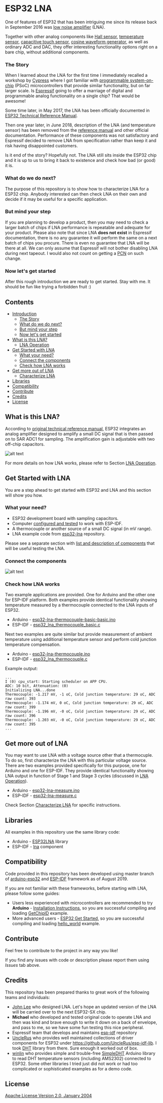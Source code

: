 # ESP32 LNA

One of features of ESP32 that has been intriguing me since its release back in September 2016 was [low noise amplifier](https://github.com/espressif/esp-idf/issues/814) (LNA).

Together with other analog components like [Hall sensor](https://randomnerdtutorials.com/esp32-hall-effect-sensor/), [temperature sensor](https://www.esp32.com/viewtopic.php?t=5#p21), [capacitive touch sensor](https://github.com/espressif/esp-iot-solution/blob/master/documents/touch_pad_solution/touch_sensor_design_en.md), [cosine waveform generator](https://github.com/krzychb/dac-cosine), as well as ordinary ADC and DAC, they offer interesting functionality options right on a bare chip, without additional components.

### The Story

When I learned about the LNA for the first time I immediately recalled a workshop by [Cypress](https://www.cypress.com) where I got familiar with [programmable system-on-chip](https://en.wikipedia.org/wiki/Programmable_system-on-chip) (PSoC) microcontrollers that provide similar functionality, but on far larger scale. Is [Espressif](https://www.espressif.com) going to offer a marriage of digital and programmable analog functionality on a single chip? That would be awesome!

Some time later, in May 2017, the LNA has been officially documented in [ESP32 Technical Reference Manual](https://twitter.com/krzychb2/status/860466927310958593?lang=en). 

Then one year later, in June 2018, description of the LNA (and temperature sensor) has been removed from the [reference manual](https://www.espressif.com/sites/default/files/documentation/esp32_technical_reference_manual_en.pdf) and other official documentation. Performance of these components was not satisfactory and Espressif decided to remove LNA from specification rather than keep it and risk having disappointed customers.

Is it end of the story? Hopefully not. The LNA still sits inside the ESP32 chip and it is up to us to bring it back to existence and check how bad (or good) it is. 

### What do we do next?

The purpose of this repository is to show how to characterize LNA for a ESP32 chip. Anybody interested can then check LNA on their own and decide if it may be useful for a specific application. 

### But mind your step

If you are planning to develop a product, then you may need to check a larger batch of chips if LNA performance is repeatable and adequate for your product. Please also note that since LNA **does not exist** in Espressif documentation, there is no any guarantee it will perform the same on a next batch of chips you procure. There is even no guarantee that LNA will be there at all. We can only assume that Espressif will not bother disabling LNA during next tapeout. I would also not count on getting a [PCN](https://www.espressif.com/en/pcn) on such change.

### Now let's get started

After this rough introduction we are ready to get started. Stay with me. It should be fun like trying a forbidden fruit :)


## Contents

* [Introduction](#esp32-lna)
    * [The Story](#the-story)
    * [What do we do next?](#what-do-we-do-next)
    * [But mind your step](#but-mind-your-step)
    * [Now let's get started](#now-lets-get-started)
* [What is this LNA?](#what-is-this-lna)
    * [LNA Operation](docs/lna-operation.md)
* [Get Started with LNA](#get-started-with-lna)
    * [What your need?](#what-your-need)
    * [Connect the components](#connect-the-components)
    * [Check how LNA works](#check-how-lna-works)
* [Get more out of LNA](#get-more-out-of-lna)
    * [Characterize LNA](docs/characterize-lna.md)
* [Libraries](#libraries)
* [Compatibility](#compatibility)
* [Contribute](#contribute)
* [Credits](#credits)
* [License](#license)


## What is this LNA?

According to [original technical reference manual](https://esp32.com/viewtopic.php?t=6745#p29008),  ESP32 integrates an analog amplifier designed to amplify a small DC signal that is then passed on to SAR ADC1 for sampling. The amplification gain is adjustable with two off-chip capacitors.

![alt text](docs/_static/Low_Noise_Amplifier_Overview.png "ESP32 LNA Overview")

For more details on how LNA works, please refer to Section [LNA Operation](docs/lna-operation.md).

## Get Started with LNA

You are a step ahead to get started with ESP32 and LNA and this section will show you how.

### What your need?

* ESP32 development board with sampling capacitors.
* Computer [configured and tested](https://docs.espressif.com/projects/esp-idf/en/latest/get-started/index.html) to work with ESP-IDF.
* A thermocouple or another source of a small DC signal (in mV range).
* LNA example code from [esp32-lna](https://github.com/krzychb/esp32-lna) repository.

Please see a separate section with [list and description of components](docs/what-you-need.md) that will be useful testing the LNA. 


### Connect the components

![alt text](docs/_static/esp32-pico-kit-lna-schematic-basic.png "Connection of a thermocouple to ESP32-PICO-KIT")


### Check how LNA works

Two example applications are provided. One for Arduino and the other one for ESP-IDF platform. Both examples provide identical functionality showing temperature measured by a thermocouple connected to the LNA inputs of ESP32.

* Arduino - [esp32-lna-thermocouple-basic-basic.ino](Arduino/esp32-lna-thermocouple-basic/esp32-lna-thermocouple-basic.ino)
* ESP-IDF - [esp32_lna_thermocouple_basic.c](esp32-lna-thermocouple-basic/main/esp_lna_thermocouple_basic.c)

Next two examples are quite similar but provide measurement of ambient temperature using additional temperature sensor and perform cold junction temperature compensation.

* Arduino - [esp32-lna-thermocouple.ino](Arduino/esp32-lna-thermocouple/esp32-lna-thermocouple.ino)
* ESP-IDF - [esp32_lna_thermocouple.c](esp32-lna-thermocouple/main/esp_lna_thermocouple.c)

Example output:

```
...
I (0) cpu_start: Starting scheduler on APP CPU.
ADC: 10 bit, Attenuation: (0)
Initializing LNA...done
Thermocouple: -1.217 mV, -1 oC, Cold junction temperature: 29 oC, ADC raw count: 393
Thermocouple: -1.174 mV, 0 oC, Cold junction temperature: 29 oC, ADC raw count: 399
Thermocouple: -1.196 mV, -0 oC, Cold junction temperature: 29 oC, ADC raw count: 396
Thermocouple: -1.203 mV, -0 oC, Cold junction temperature: 29 oC, ADC raw count: 395
...
```

## Get more out of LNA

You may want to use LNA with a voltage source other that a thermocuple. To do so, first characterize the LNA with this particular voltage source. There are two examples provided specifically for this purpose, one for Arduino and one for ESP-IDF. They provide identical functionality showing LNA output in function of Stage 1 and Stage 3 cycles (discussed in [LNA Operation](docs/lna-operation.md)).

* Arduino - [esp32-lna-measure.ino](Arduino/esp32-lna-measure/esp32-lna-measure.ino)
* ESP-IDF - [esp32-lna-measure.c](esp32-lna-measure/main/esp_lna_measure.c)

Check Section [Characterize LNA](docs/characterize-lna.md) for specific instructions.


## Libraries

All examples in this repository use the same library code:

* Arduino - [ESP32LNA](Arduino/libraries/ESP32LNA) library
* ESP-IDF - [lna](components/lna) component


## Compatibility

Code provided in this repository has been developed using master branch of [arduino-esp32](https://github.com/espressif/arduino-esp32) and [ESP-IDF](https://github.com/espressif/esp-idf) framework as of August 2019.

If you are not familiar with these frameworks, before starting with LNA, please follow some guides:

* Users less experienced with microcontrollers are recommended to try **Arduino** - [Installation Instructions](https://github.com/espressif/arduino-esp32#installation-instructions), so you are successful compiling and loading [GetChipID](https://github.com/espressif/arduino-esp32/tree/master/libraries/ESP32/examples/ChipID/GetChipID) example.
* More advanced users - [ESP32 Get Started](https://docs.espressif.com/projects/esp-idf/en/latest/get-started/index.html), so you are successful compiling and loading [hello_world](https://github.com/espressif/esp-idf/tree/master/examples/get-started/hello_world) example.


## Contribute

Feel free to contribute to the project in any way you like!

If you find any issues with code or description please report them using *Issues* tab above.


## Credits

This repository has been prepared thanks to great work of the following teams and individuals:

* [John Lee](https://twitter.com/EspressifSystem) who designed LNA. Let's hope an updated version of the LNA will be carried over to the next ESP32-SX chip.
* **Michael** who developed and tested original code to operate LNA and then was kind and brave enough to write it down on a back of envelope, and pass to me, so we have some fun testing this nice peripheral.
* Espressif team that develops and maintains [esp-idf](https://github.com/espressif/esp-idf) repository
* [UncleRus](https://github.com/UncleRus) who provides well maintained collections of driver components for ESP32 under https://github.com/UncleRus/esp-idf-lib. I took [DHT](https://github.com/UncleRus/esp-idf-lib/tree/master/components/dht) library from there. Sure enough it worked out of box.
* [winlin](https://github.com/winlinvip) who provides simple and trouble-free [SimpleDHT](https://github.com/winlinvip/SimpleDHT) Arduino library to read DHT temperature sensors (including AMS2302) connected to ESP32. Some other libraries I tried just did not work or had too complicated or sophisticated examples as for a demo code. 


## License

[Apache License Version 2.0, January 2004](LICENSE)
